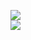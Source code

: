 [![](https://img.shields.io/badge/Made%20With-Github%20Spray-lightgrey.svg?style=for-the-badge&logo=github)](https://github.com/Annihil/github-spray#3098)  
[![](https://i.imgur.com/2DrTn0Z.gif)](https://github.com/Annihil/github-spray)